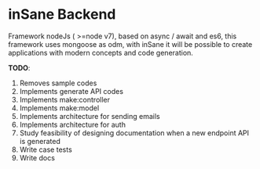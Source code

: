 # inSane Backend
Framework nodeJs ( >=node v7), based on async / await and es6, this framework uses mongoose as odm, with inSane it will be possible to create applications with modern concepts and code generation.

**TODO**:

 1. Removes sample codes
 2. Implements generate API codes
 3. Implements  make:controller
 4. Implements make:model
 5. Implements architecture for sending emails
 6. Implements architecture for auth
 7. Study feasibility of designing documentation when a new endpoint API is generated
 8. Write case tests
 9. Write docs
